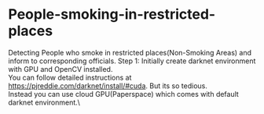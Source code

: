# People-smoking-in-restricted-places
Detecting People who smoke in restricted places(Non-Smoking Areas) and inform to corresponding officials.
Step 1:
Initially create darknet environment with GPU and OpenCV installed.\
You can follow detailed instructions at https://pjreddie.com/darknet/install/#cuda. But its so tedious.\
Instead you can use cloud GPU(Paperspace) which comes with default darknet environment.\ 

